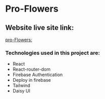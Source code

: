 # Pro-Flowers
## Website live site link: 
[pro-Flowers:](https://pro-flowers.web.app)

### Technologies used in this project are:

- React
- React-router-dom
- Firebase Authentication
- Deploy in firebase
- Tailwind
- Daisy UI